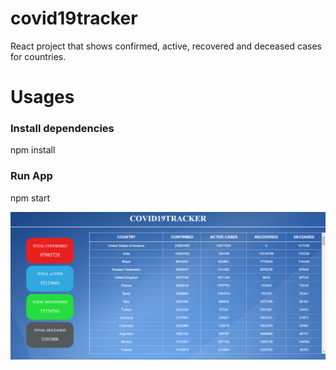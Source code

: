 # covid19tracker
React project that shows confirmed, active, recovered and deceased cases for countries.

# Usages

### Install dependencies
npm install

### Run App
npm start

![Screenshot](https://github.com/iamvedprakash/covid19tracker/blob/main/Project%20Demo/CovidTracker.PNG?raw=true)
